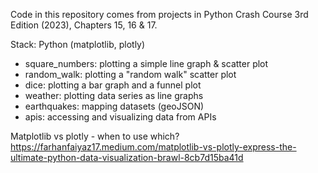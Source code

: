 Code in this repository comes from projects in Python Crash Course 3rd Edition (2023), Chapters 15, 16 & 17.

Stack: Python (matplotlib, plotly)
 - square_numbers: plotting a simple line graph & scatter plot
 - random_walk: plotting a "random walk" scatter plot
 - dice: plotting a bar graph and a funnel plot
 - weather: plotting data series as line graphs
 - earthquakes: mapping datasets (geoJSON)
 - apis: accessing and visualizing data from APIs

Matplotlib vs plotly - when to use which?
https://farhanfaiyaz17.medium.com/matplotlib-vs-plotly-express-the-ultimate-python-data-visualization-brawl-8cb7d15ba41d
